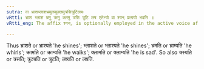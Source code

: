 ```yaml
---
sutra: वा भ्राशभ्लाशभ्रमुकमुक्लमुत्रसित्रुटिलषः
vRtti: भ्राश भ्लाश भ्रमु क्रमु क्लमु त्रसि त्रुटि लष एतेभ्यो वा श्यन् प्रत्ययो भवति ॥
vRtti_eng: The affix श्यन्, is optionally employed in the active voice after the following verbs; भ्राश् \"to shine\", भ्लाश् \"to shine\", भ्रम् \"to whirl\", क्रम् \"to walk\", क्लम् \"to be sad\", त्रस् \"to fear\", त्रुट् \"to cut\", and लष् \"to desire\".

---
```

Thus भ्राशते or भ्राश्यते 'he shines'; भ्लाशते or भ्लाश्यते 'he shines'; भ्रमति or भ्राम्यति 'he whirls'; क्रामति or क्राम्यति 'he walks'; क्लामति or क्लाम्यति 'he is sad'. So also त्रस्यति or त्रसति; त्रुट्यति or त्रुटति; लष्यति or लषति.